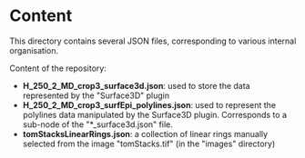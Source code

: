 # Content

This directory contains several JSON files, corresponding to various internal organisation.

Content of the repository:
* **H_250_2_MD_crop3_surface3d.json**: used to store the data represented by the "Surface3D" plugin
* **H_250_2_MD_crop3_surfEpi_polylines.json**: used to represent the polylines data manipulated by
	the Surface3D plugin. Corresponds to a sub-node of the "*_surface3d.json" file.
* **tomStacksLinearRings.json**: a collection of linear rings manually selected from the image 
	"tomStacks.tif" (in the "images" directory)
	
